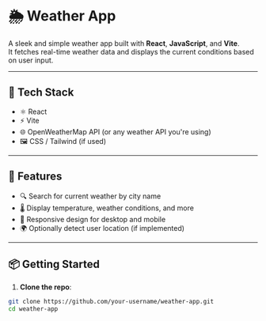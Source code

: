 # 🌦️ Weather App

A sleek and simple weather app built with **React**, **JavaScript**, and **Vite**.  
It fetches real-time weather data and displays the current conditions based on user input.

---

## 🔧 Tech Stack

- ⚛️ React
- ⚡ Vite
- 🌐 OpenWeatherMap API (or any weather API you're using)
- 🖼️ CSS / Tailwind (if used)

---

## 🚀 Features

- 🔍 Search for current weather by city name
- 🌡️ Display temperature, weather conditions, and more
- 📱 Responsive design for desktop and mobile
- 🌍 Optionally detect user location (if implemented)

---

## 📦 Getting Started

1. **Clone the repo**:

```bash
git clone https://github.com/your-username/weather-app.git
cd weather-app
